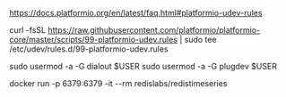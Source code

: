 https://docs.platformio.org/en/latest/faq.html#platformio-udev-rules

curl -fsSL https://raw.githubusercontent.com/platformio/platformio-core/master/scripts/99-platformio-udev.rules | sudo tee /etc/udev/rules.d/99-platformio-udev.rules

sudo usermod -a -G dialout $USER
sudo usermod -a -G plugdev $USER

docker run -p 6379:6379 -it --rm redislabs/redistimeseries 